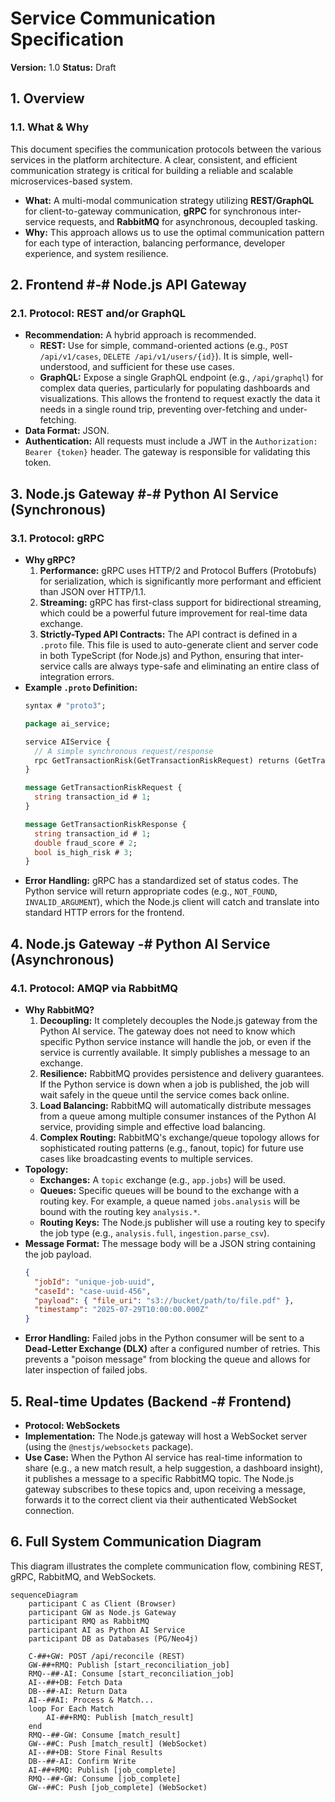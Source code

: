 
# Service Communication Specification

**Version:** 1.0
**Status:** Draft

## 1. Overview

### 1.1. What & Why

This document specifies the communication protocols between the various services in the platform architecture. A clear, consistent, and efficient communication strategy is critical for building a reliable and scalable microservices-based system.

*   **What:** A multi-modal communication strategy utilizing **REST/GraphQL** for client-to-gateway communication, **gRPC** for synchronous inter-service requests, and **RabbitMQ** for asynchronous, decoupled tasking.
*   **Why:** This approach allows us to use the optimal communication pattern for each type of interaction, balancing performance, developer experience, and system resilience.

## 2. Frontend #-# Node.js API Gateway

### 2.1. Protocol: REST and/or GraphQL

*   **Recommendation:** A hybrid approach is recommended.
    *   **REST:** Use for simple, command-oriented actions (e.g., `POST /api/v1/cases`, `DELETE /api/v1/users/{id}`). It is simple, well-understood, and sufficient for these use cases.
    *   **GraphQL:** Expose a single GraphQL endpoint (e.g., `/api/graphql`) for complex data queries, particularly for populating dashboards and visualizations. This allows the frontend to request exactly the data it needs in a single round trip, preventing over-fetching and under-fetching.
*   **Data Format:** JSON.
*   **Authentication:** All requests must include a JWT in the `Authorization: Bearer {token}` header. The gateway is responsible for validating this token.
## 3. Node.js Gateway #-# Python AI Service (Synchronous)

### 3.1. Protocol: gRPC

*   **Why gRPC?**
    1.  **Performance:** gRPC uses HTTP/2 and Protocol Buffers (Protobufs) for serialization, which is significantly more performant and efficient than JSON over HTTP/1.1.
    2.  **Streaming:** gRPC has first-class support for bidirectional streaming, which could be a powerful future improvement for real-time data exchange.
    3.  **Strictly-Typed API Contracts:** The API contract is defined in a `.proto` file. This file is used to auto-generate client and server code in both TypeScript (for Node.js) and Python, ensuring that inter-service calls are always type-safe and eliminating an entire class of integration errors.
*   **Example `.proto` Definition:**
    ```protobuf
    syntax # "proto3";

    package ai_service;

    service AIService {
      // A simple synchronous request/response
      rpc GetTransactionRisk(GetTransactionRiskRequest) returns (GetTransactionRiskResponse);
    }

    message GetTransactionRiskRequest {
      string transaction_id # 1;
    }

    message GetTransactionRiskResponse {
      string transaction_id # 1;
      double fraud_score # 2;
      bool is_high_risk # 3;
    }
    ```
*   **Error Handling:** gRPC has a standardized set of status codes. The Python service will return appropriate codes (e.g., `NOT_FOUND`, `INVALID_ARGUMENT`), which the Node.js client will catch and translate into standard HTTP errors for the frontend.
## 4. Node.js Gateway -# Python AI Service (Asynchronous)

### 4.1. Protocol: AMQP via RabbitMQ

*   **Why RabbitMQ?**
    1.  **Decoupling:** It completely decouples the Node.js gateway from the Python AI service. The gateway does not need to know which specific Python service instance will handle the job, or even if the service is currently available. It simply publishes a message to an exchange.
    2.  **Resilience:** RabbitMQ provides persistence and delivery guarantees. If the Python service is down when a job is published, the job will wait safely in the queue until the service comes back online.
    3.  **Load Balancing:** RabbitMQ will automatically distribute messages from a queue among multiple consumer instances of the Python AI service, providing simple and effective load balancing.
    4.  **Complex Routing:** RabbitMQ's exchange/queue topology allows for sophisticated routing patterns (e.g., fanout, topic) for future use cases like broadcasting events to multiple services.
*   **Topology:**
    *   **Exchanges:** A `topic` exchange (e.g., `app.jobs`) will be used.
    *   **Queues:** Specific queues will be bound to the exchange with a routing key. For example, a queue named `jobs.analysis` will be bound with the routing key `analysis.*`.
    *   **Routing Keys:** The Node.js publisher will use a routing key to specify the job type (e.g., `analysis.full`, `ingestion.parse_csv`).
*   **Message Format:** The message body will be a JSON string containing the job payload.
    ```json
    {
      "jobId": "unique-job-uuid",
      "caseId": "case-uuid-456",
      "payload": { "file_uri": "s3://bucket/path/to/file.pdf" },
      "timestamp": "2025-07-29T10:00:00.000Z"
    }
    ```
*   **Error Handling:** Failed jobs in the Python consumer will be sent to a **Dead-Letter Exchange (DLX)** after a configured number of retries. This prevents a "poison message" from blocking the queue and allows for later inspection of failed jobs.

## 5. Real-time Updates (Backend -# Frontend)

*   **Protocol: WebSockets**
*   **Implementation:** The Node.js gateway will host a WebSocket server (using the `@nestjs/websockets` package).
*   **Use Case:** When the Python AI service has real-time information to share (e.g., a new match result, a help suggestion, a dashboard insight), it publishes a message to a specific RabbitMQ topic. The Node.js gateway subscribes to these topics and, upon receiving a message, forwards it to the correct client via their authenticated WebSocket connection.

## 6. Full System Communication Diagram

This diagram illustrates the complete communication flow, combining REST, gRPC, RabbitMQ, and WebSockets.

```mermaid
sequenceDiagram
    participant C as Client (Browser)
    participant GW as Node.js Gateway
    participant RMQ as RabbitMQ
    participant AI as Python AI Service
    participant DB as Databases (PG/Neo4j)

    C-##+GW: POST /api/reconcile (REST)
    GW-##+RMQ: Publish [start_reconciliation_job]
    RMQ--##-AI: Consume [start_reconciliation_job]
    AI--##+DB: Fetch Data
    DB--##-AI: Return Data
    AI--##AI: Process & Match...
    loop For Each Match
        AI-##+RMQ: Publish [match_result]
    end
    RMQ--##-GW: Consume [match_result]
    GW--##C: Push [match_result] (WebSocket)
    AI--##+DB: Store Final Results
    DB--##-AI: Confirm Write
    AI-##+RMQ: Publish [job_complete]
    RMQ--##-GW: Consume [job_complete]
    GW--##C: Push [job_complete] (WebSocket)
```